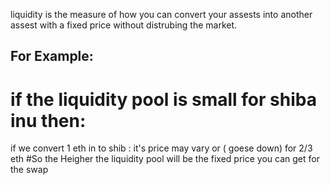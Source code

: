 liquidity is the measure of how you can convert your assests into another assest with a fixed price without distrubing the market.

## For Example: 


# if the liquidity pool is small for shiba inu then:
if we convert 1 eth in to shib : it's price may vary or ( goese down) for 2/3 eth
#So the Heigher the liquidity pool will be the fixed price you can get for the swap


